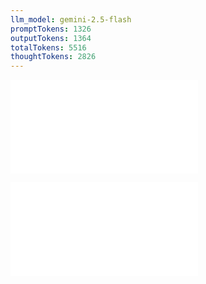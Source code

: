 ```yaml
---
llm_model: gemini-2.5-flash
promptTokens: 1326
outputTokens: 1364
totalTokens: 5516
thoughtTokens: 2826
---
```


![@](steps/stylize.eb7b1e6b.md)

![@](steps/response.352881bb.md)